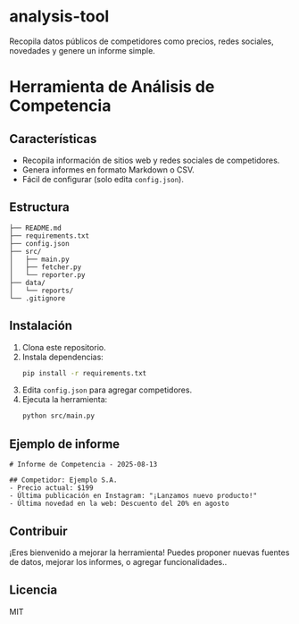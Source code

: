 # analysis-tool
Recopila datos públicos de competidores como precios, redes sociales, novedades y genere un informe simple.

# Herramienta de Análisis de Competencia

## Características

- Recopila información de sitios web y redes sociales de competidores.
- Genera informes en formato Markdown o CSV.
- Fácil de configurar (solo edita `config.json`).

## Estructura

```
├── README.md
├── requirements.txt
├── config.json
├── src/
│   ├── main.py
│   ├── fetcher.py
│   └── reporter.py
├── data/
│   └── reports/
└── .gitignore
```

## Instalación

1. Clona este repositorio.
2. Instala dependencias:
   ```bash
   pip install -r requirements.txt
   ```
3. Edita `config.json` para agregar competidores.
4. Ejecuta la herramienta:
   ```bash
   python src/main.py
   ```

## Ejemplo de informe

```
# Informe de Competencia - 2025-08-13

## Competidor: Ejemplo S.A.
- Precio actual: $199
- Última publicación en Instagram: "¡Lanzamos nuevo producto!"
- Última novedad en la web: Descuento del 20% en agosto
```

## Contribuir

¡Eres bienvenido a mejorar la herramienta! Puedes proponer nuevas fuentes de datos, mejorar los informes, o agregar funcionalidades..

## Licencia

MIT
